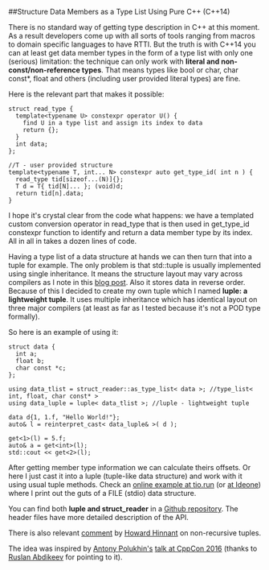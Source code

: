 
##Structure Data Members as a Type List Using Pure C++ (C++14)

  There is no standard way of getting type description in C++ at this moment. As a result 
  developers come up with all sorts of tools ranging from macros to domain specific languages 
  to have RTTI. But the truth is with C++14 you can at least get data member types in the form of
  a type list with only one (serious) limitation: the technique can only work with **literal and 
  non-const/non-reference types**. That means types like bool or char, char const\*, float  and 
  others (including user provided literal types) are fine.

  Here is the relevant part that makes it possible:

    struct read_type {
      template<typename U> constexpr operator U() {
        find U in a type list and assign its index to data
        return {};
      }
      int data;
    };
    
    //T - user provided structure
    template<typename T, int... N> constexpr auto get_type_id( int n ) {
      read_type tid[sizeof...(N)]{};
      T d = T{ tid[N]... }; (void)d;
      return tid[n].data;
    }

  I hope it's crystal clear from the code what happens: we have a templated custom conversion
  operator in read\_type that is then used in get\_type\_id constexpr function to identify and
  return a data member type by its index. All in all in takes a dozen lines of code.

  Having a type list of a data structure at hands we can then turn that into a tuple for example.
  The only problem is that std::tuple is usually implemented using single inheritance. It means
  the structure layout may vary across compilers as I note in this [blog post][l]. Also it stores
  data in reverse order. Because of this I decided to create my own tuple which I named 
  **luple: a lightweight tuple**. It uses multiple inheritance which has identical layout on 
  three major compilers (at least as far as I tested because it's not a POD type formally).

  So here is an example of using it:

    struct data {
      int a;
      float b;
      char const *c;
    };
    
    using data_tlist = struct_reader::as_type_list< data >; //type_list< int, float, char const* >
    using data_luple = luple< data_tlist >; //luple - lightweight tuple
    
    data d{1, 1.f, "Hello World!"};
    auto& l = reinterpret_cast< data_luple& >( d );
    
    get<1>(l) = 5.f;
    auto& a = get<int>(l);
    std::cout << get<2>(l);

  After getting member type information we can calculate theirs offsets. Or here I just cast it 
  into a luple (tuple-like data structure) and work with it using usual tuple methods.
  Check an [online example at tio.run][d] (or [at Ideone][c]) where I print out the guts of a 
  FILE (stdio) data structure.

  You can find both **luple and struct\_reader** in a [Github repository][git]. The header files
  have more detailed description of the API.

  There is also relevant [comment](https://goo.gl/uL9hgC) by [Howard Hinnant][h] on non-recursive 
  tuples.

  The idea was inspired by [Antony Polukhin's][anton] [talk at CppCon 2016][cppcon] 
  (thanks to [Ruslan Abdikeev][r] for pointing to it).

  [cppcon]: https://www.youtube.com/watch?v=abdeAew3gmQ "C++14 Reflections Without Macros, Markup nor External Tooling"
  [anton]: http://apolukhin.github.io/ "Antony Polukhin"
  [h]: https://howardhinnant.github.io/ "Howard Hinnant"
  [l]: http://alexpolt.github.io/struct-layout.html "Visual C++ Struct Layout Reminder"
  [d]: https://goo.gl/vS46PL "Struct Reader Online Example"
  [c]:  https://ideone.com/gcz6JY "Struct Reader Online Example"
  [git]: https://github.com/alexpolt/luple "Luple: a lightweight tuple and Struct Reader"
  [r]: https://twitter.com/aruslan "Ruslan Abdikeev"

